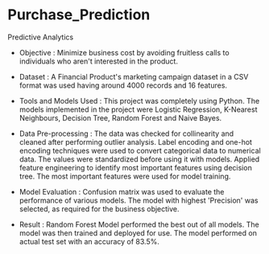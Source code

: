 # Purchase_Prediction
Predictive Analytics

* Objective : Minimize business cost by avoiding fruitless calls to individuals who aren't interested in the product.

* Dataset : A Financial Product's marketing campaign dataset in a CSV format was used having around 4000 records and 16 features. 

* Tools and Models Used : This project was completely using Python. The models implemented in the project were Logistic Regression, K-Nearest Neighbours, Decision Tree, Random Forest and Naive Bayes.

* Data Pre-processing : The data was checked for collinearity and cleaned after performing outlier analysis. Label encoding and one-hot encoding techniques were used to convert categorical data to numerical data. The values were standardized before using it with models. Applied feature engineering to identify most important features using decision tree. The most important features were used for model training.

* Model Evaluation : Confusion matrix was used to evaluate the performance of various models. The model with highest 'Precision' was selected, as required for the business objective.

* Result : Random Forest Model performed the best out of all models. The model was then trained and deployed for use. The model performed on actual test set with an accuracy of 83.5%.
